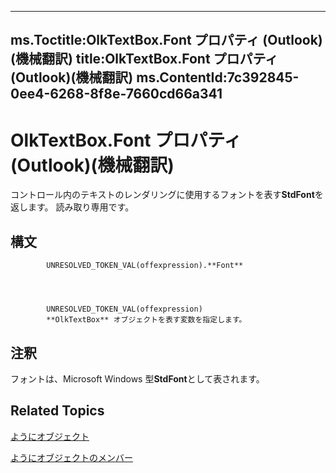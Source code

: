

---
ms.Toctitle:OlkTextBox.Font プロパティ (Outlook)(機械翻訳)
title:OlkTextBox.Font プロパティ (Outlook)(機械翻訳)
ms.ContentId:7c392845-0ee4-6268-8f8e-7660cd66a341
---
# OlkTextBox.Font プロパティ (Outlook)(機械翻訳)




コントロール内のテキストのレンダリングに使用するフォントを表す**StdFont**を返します。 読み取り専用です。

## 構文

            UNRESOLVED_TOKEN_VAL(offexpression).**Font**




            UNRESOLVED_TOKEN_VAL(offexpression)
            **OlkTextBox** オブジェクトを表す変数を指定します。



## 注釈
フォントは、Microsoft Windows 型**StdFont**として表されます。



## Related Topics

[ようにオブジェクト](8c9438bf-e20a-2f70-90ac-097cf09594ca.md)

[ようにオブジェクトのメンバー](f4a5f9ea-15f7-164e-d7ca-77a0842105c8.md)




